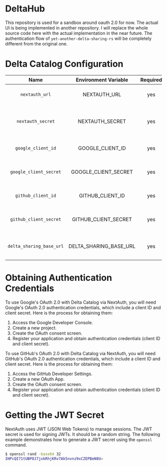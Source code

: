 DeltaHub
==============================

This repository is used for a sandbox around oauth 2.0 for now. The actual UI is being implemented in another
repository. I will replace the whole source code here with the actual implementation in the near future.
The authentication flow of `yet-another-delta-sharing-rs` will be completely different from the original one.

Delta Catalog Configuration
==============================

| Name                     | Environment Variable   | Required | Description                                                                      |
|:------------------------:|:----------------------:|:--------:|----------------------------------------------------------------------------------|
| `nextauth_url`           | NEXTAUTH_URL           | yes      | Your canonical URL                                                               |
| `nextauth_secret`        | NEXTAUTH_SECRET        | yes      | Your NextAuth JWT encryption secret                                              |
| `google_client_id`       | GOOGLE_CLIENT_ID       | yes      | Google API client ID for OIDC                                                    |
| `google_client_secret`   | GOOGLE_CLIENT_SECRET   | yes      | Google API client secret for OIDC                                                |
| `github_client_id`       | GITHUB_CLIENT_ID       | yes      | GitHub API client ID for OIDC                                                    |
| `github_client_secret`   | GITHUB_CLIENT_SECRET   | yes      | GitHub API client secret for OIDC                                                |
| `delta_sharing_base_url` | DELTA_SHARING_BASE_URL | yes      | Delta Sharing RS Backend URL                                                     |

Obtaining Authentication Credentials
==============================

To use Google's OAuth 2.0 with Delta Catalog via NextAuth, you will need Google's OAuth 2.0 authentication credentials, which include a client ID and client secret. Here is the process for obtaining them:

1. Access the Google Developer Console.
2. Create a new project.
3. Create the OAuth consent screen.
4. Register your application and obtain authentication credentials (client ID and client secret).

To use GitHub's OAuth 2.0 with Delta Catalog via NextAuth, you will need GitHub's OAuth 2.0 authentication credentials, which include a client ID and client secret. Here is the process for obtaining them:

1. Access the GitHub Developer Settings.
2. Create a new OAuth App.
3. Create the OAuth consent screen.
4. Register your application and obtain authentication credentials (client ID and client secret).

Getting the JWT Secret
==============================

NextAuth uses JWT (JSON Web Tokens) to manage sessions. The JWT secret is used for signing JWTs. It should be a random string.
The following example demonstrates how to generate a JWT secret using the `openssl` command.

```bash
$ openssl rand -base64 32
IHPcQI71tUBPOJ7jxkRhjKRv7Ak5nvnz9xCZEPBeN8U=
```
